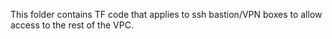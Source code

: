 This folder contains TF code that applies to ssh bastion/VPN boxes to allow 
access to the rest of the VPC.